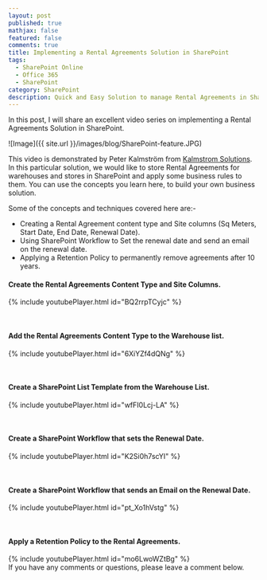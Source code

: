 ```yaml
---
layout: post
published: true
mathjax: false
featured: false
comments: true
title: Implementing a Rental Agreements Solution in SharePoint
tags:
  - SharePoint Online
  - Office 365
  - SharePoint
category: SharePoint
description: Quick and Easy Solution to manage Rental Agreements in SharePoint.
---
```

In this post, I will share an excellent video series on implementing a Rental Agreements Solution in SharePoint.

![Image]({{ site.url }}/images/blog/SharePoint-feature.JPG)

This video is demonstrated by Peter Kalmström from [Kalmstrom Solutions](http://kalmstrom.com/). In this particular solution, we would like to store Rental Agreements for warehouses and stores in SharePoint and apply some business rules to them. You can use the concepts you learn here, to build your own business solution.

Some of the concepts and techniques covered here are:-

- Creating a Rental Agreement content type and Site columns (Sq Meters, Start Date, End Date, Renewal Date).
- Using SharePoint Workflow to Set the renewal date and send an email on the renewal date.
- Applying a Retention Policy to permanently remove agreements after 10 years.

#### Create the Rental Agreements Content Type and Site Columns.  
{% include youtubePlayer.html id="BQ2rrpTCyjc" %}  

<br>


#### Add the Rental Agreements Content Type to the Warehouse list.
{% include youtubePlayer.html id="6XiYZf4dQNg" %}

<br>


#### Create a SharePoint List Template from the Warehouse List.
{% include youtubePlayer.html id="wfFI0Lcj-LA" %}

<br>


#### Create a SharePoint Workflow that sets the Renewal Date.
{% include youtubePlayer.html id="K2Si0h7scYI" %}

<br>

#### Create a SharePoint Workflow that sends an Email on the Renewal Date.
{% include youtubePlayer.html id="pt_Xo1hVstg" %}  

<br>


#### Apply a Retention Policy to the Rental Agreements.<br>  
{% include youtubePlayer.html id="mo6LwoWZtBg" %}
<br>If you have any comments or questions, please leave a comment below.

